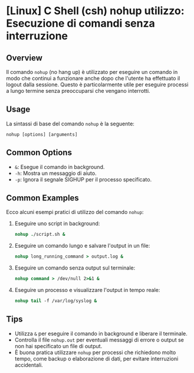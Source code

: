 # [Linux] C Shell (csh) nohup utilizzo: Esecuzione di comandi senza interruzione

## Overview
Il comando `nohup` (no hang up) è utilizzato per eseguire un comando in modo che continui a funzionare anche dopo che l'utente ha effettuato il logout dalla sessione. Questo è particolarmente utile per eseguire processi a lungo termine senza preoccuparsi che vengano interrotti.

## Usage
La sintassi di base del comando `nohup` è la seguente:

```
nohup [options] [arguments]
```

## Common Options
- `&`: Esegue il comando in background.
- `-h`: Mostra un messaggio di aiuto.
- `-p`: Ignora il segnale SIGHUP per il processo specificato.

## Common Examples
Ecco alcuni esempi pratici di utilizzo del comando `nohup`:

1. Eseguire uno script in background:
   ```csh
   nohup ./script.sh &
   ```

2. Eseguire un comando lungo e salvare l'output in un file:
   ```csh
   nohup long_running_command > output.log &
   ```

3. Eseguire un comando senza output sul terminale:
   ```csh
   nohup command > /dev/null 2>&1 &
   ```

4. Eseguire un processo e visualizzare l'output in tempo reale:
   ```csh
   nohup tail -f /var/log/syslog &
   ```

## Tips
- Utilizza `&` per eseguire il comando in background e liberare il terminale.
- Controlla il file `nohup.out` per eventuali messaggi di errore o output se non hai specificato un file di output.
- È buona pratica utilizzare `nohup` per processi che richiedono molto tempo, come backup o elaborazione di dati, per evitare interruzioni accidentali.